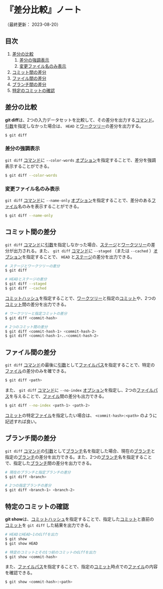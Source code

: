 # 『差分比較』ノート

（最終更新： 2023-08-20）


## 目次

1. [差分の比較](#差分の比較)
	1. [差分の強調表示](#差分の強調表示)
	1. [変更ファイル名のみ表示](#変更ファイル名のみ表示)
1. [コミット間の差分](#コミット間の差分)
1. [ファイル間の差分](#ファイル間の差分)
1. [ブランチ間の差分](#ブランチ間の差分)
1. [特定のコミットの確認](#特定のコミットの確認)


## 差分の比較

**git diff**は、2つの入力データセットを比較して、その差分を出力する[コマンド](../../../../computer/linux/_/chapters/basic_command.md#コマンド)。[引数](../../../../computer/linux/_/chapters/basic_command.md#オプション)を指定しなかった場合は、 `HEAD` と[ワークツリー](./record_history.md#ワークツリー)の差分を出力する。

```sh
$ git diff
```

### 差分の強調表示

`git diff` [コマンド](../../../../computer/linux/_/chapters/basic_command.md#コマンド)に `--color-words` [オプション](../../../../computer/linux/_/chapters/basic_command.md#オプション)を指定することで、差分を強調表示することができる。

```sh
$ git diff --color-words
```

### 変更ファイル名のみ表示

`git diff` [コマンド](../../../../computer/linux/_/chapters/basic_command.md#コマンド)に `--name-only` [オプション](../../../../computer/linux/_/chapters/basic_command.md#オプション)を指定することで、差分のある[ファイル](../../../../computer/software/_/chapters/file_system.md#ファイル)名のみを表示することができる。

```sh
$ git diff --name-only
```


## コミット間の差分

`git diff` [コマンド](../../../../computer/linux/_/chapters/basic_command.md#コマンド)に[引数](../../../../computer/linux/_/chapters/basic_command.md#オプション)を指定しなかった場合、[ステージ](./record_history.md#ステージ)と[ワークツリー](./record_history.md#ワークツリー)の差分が出力される。また、 `git diff` [コマンド](../../../../computer/linux/_/chapters/basic_command.md#コマンド)に `--staged` （または `--cached` ）[オプション](../../../../computer/linux/_/chapters/basic_command.md#オプション)を指定することで、 `HEAD` と[ステージ](./record_history.md#ステージ)の差分を出力できる。

```sh
# ステージとワークツリーの差分
$ git diff

# HEADとステージの差分
$ git diff --staged
$ git diff --cached
```

[コミットハッシュ](./record_history.md#コミットハッシュ)を指定することで、[ワークツリー](./record_history.md#ワークツリー)と指定の[コミット](./record_history.md#コミット)や、2つの[コミット](./record_history.md#コミット)間の差分を出力できる。

```sh
# ワークツリーと指定コミットの差分
$ git diff <commit-hash>

# 2つのコミット間の差分
$ git diff <commit-hash-1> <commit-hash-2>
$ git diff <commit-hash-1>..<commit-hash-2>
```


## ファイル間の差分

`git diff` [コマンド](../../../../computer/linux/_/chapters/basic_command.md#コマンド)の最後に[引数](../../../../computer/linux/_/chapters/basic_command.md#オプション)として[ファイルパス](../../../../computer/software/_/chapters/file_system.md#パス)を指定することで、特定の[ファイル](../../../../computer/software/_/chapters/file_system.md#ファイル)の差分のみを確できる。

```sh
$ git diff <path>
```

また、 `git diff` [コマンド](../../../../computer/linux/_/chapters/basic_command.md#コマンド)に `--no-index` [オプション](../../../../computer/linux/_/chapters/basic_command.md#オプション)を指定し、2つの[ファイルパス](../../../../computer/software/_/chapters/file_system.md#パス)を与えることで、[ファイル](../../../../computer/software/_/chapters/file_system.md#ファイル)間の差分も出力できる。

```sh
$ git diff --no-index <path-1> <path-2>
```

[コミット](./record_history.md#コミット)の特定[ファイル](../../../../computer/software/_/chapters/file_system.md#ファイル)を指定したい場合は、 `<commit-hash>:<path>` のように記述すれば良い。


## ブランチ間の差分

`git diff` [コマンド](../../../../computer/linux/_/chapters/basic_command.md#コマンド)の[引数](../../../../computer/linux/_/chapters/basic_command.md#オプション)として[ブランチ](./branch.md#ブランチ)名を指定した場合、現在の[ブランチ](./branch.md#ブランチ)と指定の[ブランチ](./branch.md#ブランチ)の差分を出力できる。また、2つの[ブランチ](./branch.md#ブランチ)名を指定することで、指定した[ブランチ](./branch.md#ブランチ)間の差分を出力できる。

```sh
# 現在のブランチと指定ブランチの差分
$ git diff <branch>

# 2つの指定ブランチの差分
$ git diff <branch-1> <branch-2>
```


## 特定のコミットの確認

**git show**は、[コミットハッシュ](./record_history.md#コミットハッシュ)を指定することで、指定した[コミット](./record_history.md#コミット)と直前の[コミット](./record_history.md#コミット)を `git diff` した結果を出力できる。

```sh
# HEADとHEAD~1のdiffを出力
$ git show
$ git show HEAD

# 特定のコミットとその1つ前のコミットのdiffを出力
$ git show <commit-hash>
```

また、[ファイルパス](../../../../computer/software/_/chapters/file_system.md#パス)を指定することで、指定の[コミット](./record_history.md#コミット)時点での[ファイル](../../../../computer/software/_/chapters/file_system.md#ファイル)の内容を確認できる。

```sh
$ git show <commit-hash>:<path>
```
